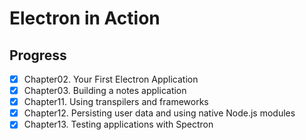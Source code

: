 # Electron in Action

## Progress

- [x] Chapter02. Your First Electron Application
- [x] Chapter03. Building a notes application
- [x] Chapter11. Using transpilers and frameworks
- [x] Chapter12. Persisting user data and using native Node.js modules
- [x] Chapter13. Testing applications with Spectron
